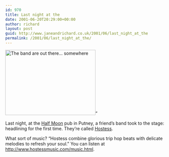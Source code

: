 ```yaml
---
id: 970
title: Last night at the
date: 2001-06-20T20:29:00+00:00
author: richard
layout: post
guid: http://www.janeandrichard.co.uk/2001/06/last_night_at_the
permalink: /2001/06/last_night_at_the/
---
```

<img src="http://v1.janeandrichard.co.uk/blog/img/hostess01.jpg" width="285" height="206" alt="The band are out there... somewhere" />&#8221;

Last night, at the [Half Moon](http://www.halfmoon.co.uk/) pub in Putney, a friend&#8217;s band took to the stage: headlining for the first time. They&#8217;re called [Hostess](http://www.hostessmusic.com).

What sort of music? &#8220;Hostess combine glorious trip hop beats with delicate melodies to refresh your soul.&#8221; You can listen at <http://www.hostessmusic.com/music.html>.